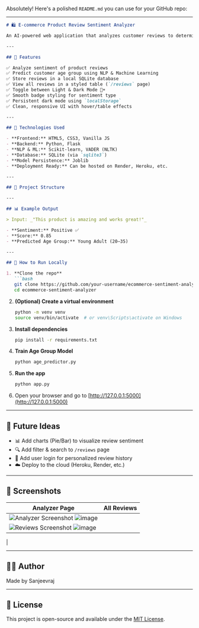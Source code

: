Absolutely! Here's a polished `README.md` you can use for your GitHub repo:

---

```markdown
# 🛍️ E-commerce Product Review Sentiment Analyzer

An AI-powered web application that analyzes customer reviews to determine **sentiment polarity** (Positive, Negative, or Neutral), calculates **sentiment scores**, and predicts the **customer's age group** based on review content. Built with **Flask**, **Python**, **SQLite**, and **Scikit-learn**.

---

## 🚀 Features

✅ Analyze sentiment of product reviews  
✅ Predict customer age group using NLP & Machine Learning  
✅ Store reviews in a local SQLite database  
✅ View all reviews in a styled table (`/reviews` page)  
✅ Toggle between Light & Dark Mode 🌙☀️  
✅ Smooth badge styling for sentiment type  
✅ Persistent dark mode using `localStorage`  
✅ Clean, responsive UI with hover/table effects  

---

## 🧠 Technologies Used

- **Frontend:** HTML5, CSS3, Vanilla JS  
- **Backend:** Python, Flask  
- **NLP & ML:** Scikit-learn, VADER (NLTK)  
- **Database:** SQLite (via `sqlite3`)  
- **Model Persistence:** Joblib  
- **Deployment Ready:** Can be hosted on Render, Heroku, etc.

---

## 📁 Project Structure

---

## 📊 Example Output

> Input: _"This product is amazing and works great!"_

- **Sentiment:** Positive ✅  
- **Score:** 0.85  
- **Predicted Age Group:** Young Adult (20–35)

---

## 🧪 How to Run Locally

1. **Clone the repo**
   ```bash
   git clone https://github.com/your-username/ecommerce-sentiment-analyzer.git
   cd ecommerce-sentiment-analyzer
   ```

2. **(Optional) Create a virtual environment**
   ```bash
   python -m venv venv
   source venv/bin/activate  # or venv\Scripts\activate on Windows
   ```

3. **Install dependencies**
   ```bash
   pip install -r requirements.txt
   ```

4. **Train Age Group Model**
   ```bash
   python age_predictor.py
   ```

5. **Run the app**
   ```bash
   python app.py
   ```

6. Open your browser and go to [http://127.0.0.1:5000](http://127.0.0.1:5000)

---

## 📝 Future Ideas

- 📊 Add charts (Pie/Bar) to visualize review sentiment
- 🔍 Add filter & search to `/reviews` page
- 🔐 Add user login for personalized review history
- ☁️ Deploy to the cloud (Heroku, Render, etc.)

---

## 📸 Screenshots

| Analyzer Page | All Reviews |
|---------------|-------------|
| ![Analyzer Screenshot](screenshots/analyzer.png) ![image](https://github.com/user-attachments/assets/4a8fbce3-37a8-4eac-9a11-782f6a92a9f3)
 | ![Reviews Screenshot](screenshots/reviews.png) ![image](https://github.com/user-attachments/assets/d3aa7447-ae1f-4542-901f-3b1801a95aef)
 |

---

## 🧑‍💻 Author

Made by Sanjeevraj

---

## 📄 License

This project is open-source and available under the [MIT License](LICENSE).

```
